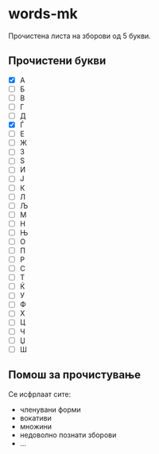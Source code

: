 # words-mk

Прочистена листа на зборови од 5 букви.

## Прочистени букви

- [x] A
- [ ] Б
- [ ] В
- [ ] Г
- [ ] Д
- [x] Ѓ
- [ ] Е
- [ ] Ж
- [ ] З
- [ ] Ѕ
- [ ] И
- [ ] Ј
- [ ] К
- [ ] Л
- [ ] Љ
- [ ] М
- [ ] Н
- [ ] Њ
- [ ] О
- [ ] П
- [ ] Р
- [ ] С
- [ ] Т
- [ ] Ќ
- [ ] У
- [ ] Ф
- [ ] Х
- [ ] Ц
- [ ] Ч
- [ ] Џ
- [ ] Ш

## Помош за прочистување

Се исфрлаат сите:

- членувани форми
- вокативи
- множини
- недоволно познати зборови
- ...
